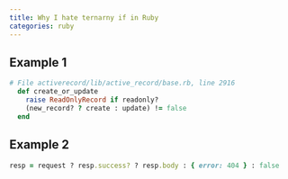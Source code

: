 ```yaml
---
title: Why I hate ternarny if in Ruby
categories: ruby
---
```



## Example 1
```ruby
# File activerecord/lib/active_record/base.rb, line 2916
  def create_or_update
    raise ReadOnlyRecord if readonly?
    (new_record? ? create : update) != false
  end
```

## Example 2

```ruby
resp = request ? resp.success? ? resp.body : { error: 404 } : false
```
